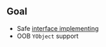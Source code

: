 ## Goal
- Safe [interface implementing](http://docs.yworks.com/yfileshtml/#/dguide/framework_basic_interfaces#framework_implementing_interfaces)
- OOB `YObject` support
